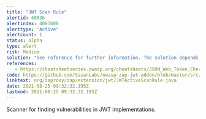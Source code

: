 ```yaml
---
title: "JWT Scan Rule"
alertid: 40036
alertindex: 4003600
alerttype: "Active"
alertcount: 1
status: alpha
type: alert
risk: Medium
solution: "See reference for further information. The solution depends on implementation details"
references:
   - https://cheatsheetseries.owasp.org/cheatsheets/JSON_Web_Token_Cheat_Sheet_for_Java.html
code: https://github.com/SasanLabs/owasp-zap-jwt-addon/blob/master/src/main/java/org/zaproxy/zap/extension/jwt/JWTActiveScanRule.java
linktext: org/zaproxy/zap/extension/jwt/JWTActiveScanRule.java
date: 2021-08-25 09:32:32.195Z
lastmod: 2021-08-25 09:32:32.195Z
---
```

Scanner for finding vulnerabilities in JWT implementations.
